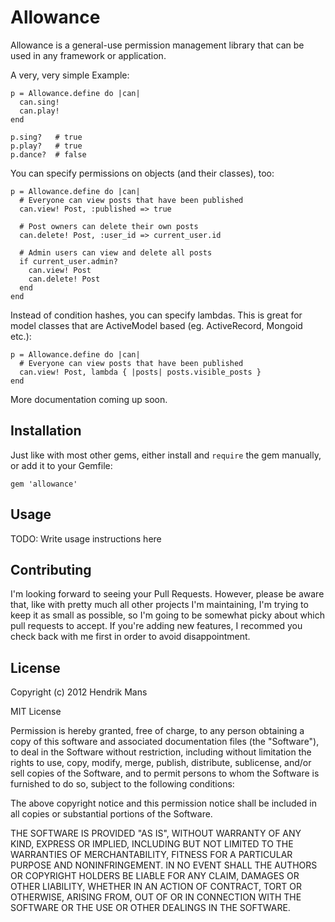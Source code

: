 # Allowance

Allowance is a general-use permission management library that can be used
in any framework or application.

A very, very simple Example:

    p = Allowance.define do |can|
      can.sing!
      can.play!
    end

    p.sing?   # true
    p.play?   # true
    p.dance?  # false

You can specify permissions on objects (and their classes), too:

    p = Allowance.define do |can|
      # Everyone can view posts that have been published
      can.view! Post, :published => true

      # Post owners can delete their own posts
      can.delete! Post, :user_id => current_user.id

      # Admin users can view and delete all posts
      if current_user.admin?
        can.view! Post
        can.delete! Post 
      end
    end

Instead of condition hashes, you can specify lambdas. This is great for model
classes that are ActiveModel based (eg. ActiveRecord, Mongoid etc.):

    p = Allowance.define do |can|
      # Everyone can view posts that have been published
      can.view! Post, lambda { |posts| posts.visible_posts }
    end

More documentation coming up soon.

## Installation

Just like with most other gems, either install and `require` the gem manually,
or add it to your Gemfile:

    gem 'allowance'

## Usage

TODO: Write usage instructions here

## Contributing

I'm looking forward to seeing your Pull Requests. However, please be aware that,
like with pretty much all other projects I'm maintaining, I'm trying to keep it
as small as possible, so I'm going to be somewhat picky about which pull
requests to accept. If you're adding new features, I recommed you check back
with me first in order to avoid disappointment.

## License

Copyright (c) 2012 Hendrik Mans

MIT License

Permission is hereby granted, free of charge, to any person obtaining
a copy of this software and associated documentation files (the
"Software"), to deal in the Software without restriction, including
without limitation the rights to use, copy, modify, merge, publish,
distribute, sublicense, and/or sell copies of the Software, and to
permit persons to whom the Software is furnished to do so, subject to
the following conditions:

The above copyright notice and this permission notice shall be
included in all copies or substantial portions of the Software.

THE SOFTWARE IS PROVIDED "AS IS", WITHOUT WARRANTY OF ANY KIND,
EXPRESS OR IMPLIED, INCLUDING BUT NOT LIMITED TO THE WARRANTIES OF
MERCHANTABILITY, FITNESS FOR A PARTICULAR PURPOSE AND
NONINFRINGEMENT. IN NO EVENT SHALL THE AUTHORS OR COPYRIGHT HOLDERS BE
LIABLE FOR ANY CLAIM, DAMAGES OR OTHER LIABILITY, WHETHER IN AN ACTION
OF CONTRACT, TORT OR OTHERWISE, ARISING FROM, OUT OF OR IN CONNECTION
WITH THE SOFTWARE OR THE USE OR OTHER DEALINGS IN THE SOFTWARE.

